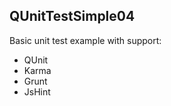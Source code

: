 QUnitTestSimple04
-----------------

Basic unit test example with support:

- QUnit
- Karma
- Grunt
- JsHint
